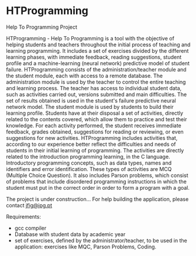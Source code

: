 # HTProgramming
Help To Programming Project

HTProgramming - Help To Programming is a tool with the objective of helping students and teachers throughout the initial process of teaching and learning programming. 
It includes a set of exercises divided by the different learning phases, with immediate feedback, reading suggestions, student profile and a machine-learning 
(neural network) predictive model of student failure. 
HTProgramming consists of the administration/teacher module and the student module, each with access to a remote database. 
The administration module is used by the teacher to control the entire teaching and learning process. The teacher has access to individual student data, such as
activities carried out, versions submitted and main difficulties. The set of results obtained is used in the student's failure predictive neural network model. 
The student module is used by students to build their learning profile. Students have at their disposal a set of activities, directly related to the contents covered,
which allow them to practice and test their knowledge. For each activity performed, the student receives immediate feedback, grades obtained, suggestions for reading or
reviewing, or even suggestions for new activities.
HTProgramming includes activities that, according to our experience better reflect the difficulties and needs of students in their initial learning of programming.
The activities are directly related to the introduction programming learning, in the C language. Introductory programming concepts, such as data types, names and 
identifiers and error identification. These types of activities are MCQ (Multiple Choice Question). It also includes Parson problems, which consist of problems that
include disordered programming instructions in which the student must put in the correct order in order to form a program with a goal.

The project is under construction...
For help building the application, please contact jfig@ipg.pt

Requirements:
- gcc compiler
- Database with student data by academic year
- set of exercises, defined by the administrator/teacher, to be used in the application: exercises like MQC, Parson Problems, Coding.

